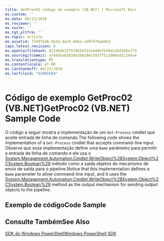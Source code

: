 ```yaml
---
title: GetProc02 código de exemplo (VB.NET) | Microsoft Docs
ms.custom: ''
ms.date: 09/13/2016
ms.reviewer: ''
ms.suite: ''
ms.tgt_pltfrm: ''
ms.topic: article
ms.assetid: f3497546-5b3a-4e29-84ba-cd9747be64b3
caps.latest.revision: 6
ms.openlocfilehash: 821d0dd327529614322e446bfb30d128d1b6a7f3
ms.sourcegitcommit: e7445ba8203da304286c591ff513900ad1c244a4
ms.translationtype: MT
ms.contentlocale: pt-BR
ms.lasthandoff: 04/23/2019
ms.locfileid: "62081564"
---
```

# <a name="getproc02-vbnet-sample-code"></a><span data-ttu-id="2997f-102">Código de exemplo GetProc02 (VB.NET)</span><span class="sxs-lookup"><span data-stu-id="2997f-102">GetProc02 (VB.NET) Sample Code</span></span>

<span data-ttu-id="2997f-103">O código a seguir mostra a implementação de um `Get-Process` cmdlet que aceite entrada de linha de comando.</span><span class="sxs-lookup"><span data-stu-id="2997f-103">The following code shows the implementation of a `Get-Process` cmdlet that accepts command-line input.</span></span> <span data-ttu-id="2997f-104">Observe que essa implementação define uma `Name` parâmetro para permitir a entrada de linha de comando e ele usa o [System.Management.Automation.Cmdlet.WriteObject%28System.Object%2CSystem.Boolean%29](/dotnet/api/System.Management.Automation.Cmdlet.WriteObject%28System.Object%2CSystem.Boolean%29) método como a saída objetos do mecanismo de envio de saída para o pipeline.</span><span class="sxs-lookup"><span data-stu-id="2997f-104">Notice that this implementation defines a `Name` parameter to allow command-line input, and it uses the [System.Management.Automation.Cmdlet.WriteObject%28System.Object%2CSystem.Boolean%29](/dotnet/api/System.Management.Automation.Cmdlet.WriteObject%28System.Object%2CSystem.Boolean%29) method as the output mechanism for sending output objects to the pipeline.</span></span>

## <a name="code-sample"></a><span data-ttu-id="2997f-105">Exemplo de código</span><span class="sxs-lookup"><span data-stu-id="2997f-105">Code Sample</span></span>

<!-- TODO!!!: review snippet reference  [!CODE [Msh_samplesgetproc02#getproc02vball](Msh_samplesgetproc02#getproc02vball)]  -->

## <a name="see-also"></a><span data-ttu-id="2997f-106">Consulte Também</span><span class="sxs-lookup"><span data-stu-id="2997f-106">See Also</span></span>

[<span data-ttu-id="2997f-107">SDK do Windows PowerShell</span><span class="sxs-lookup"><span data-stu-id="2997f-107">Windows PowerShell SDK</span></span>](../windows-powershell-reference.md)